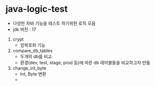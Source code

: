 # java-logic-test
- 다양한 자바 기능을 테스트 하기위한 로직 모음
- jdk 버전 : 17

1. crypt
   - 암복호화 기능
2. compare_db_tables
   - 두개의 db를 비교
   - 환경(dev, test, stage, prod 등)에 따른 db 테이블들을 비교하고자 만듦
3. change_int_byte
   - Int, Byte 변환
   - 